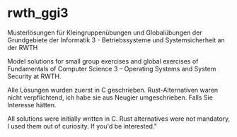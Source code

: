# rwth_ggi3

Musterlösungen für Kleingruppenübungen und Globalübungen der Grundgebiete der Informatik 3 - Betriebssysteme und Systemsicherheit an der RWTH 

Model solutions for small group exercises and global exercises of Fundamentals of Computer Science 3 – Operating Systems and System Security at RWTH.

Alle Lösungen wurden zuerst in C geschrieben.
Rust-Alternativen waren nicht verpflichtend, ich habe sie aus Neugier umgeschrieben. Falls Sie Interesse hätten.

All solutions were initially written in C.
Rust alternatives were not mandatory, I used them out of curiosity. If you'd be interested."